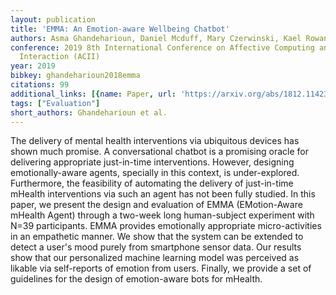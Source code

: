 ```yaml
---
layout: publication
title: 'EMMA: An Emotion-aware Wellbeing Chatbot'
authors: Asma Ghandeharioun, Daniel Mcduff, Mary Czerwinski, Kael Rowan
conference: 2019 8th International Conference on Affective Computing and Intelligent
  Interaction (ACII)
year: 2019
bibkey: ghandeharioun2018emma
citations: 99
additional_links: [{name: Paper, url: 'https://arxiv.org/abs/1812.11423'}]
tags: ["Evaluation"]
short_authors: Ghandeharioun et al.
---
```

The delivery of mental health interventions via ubiquitous devices has shown
much promise. A conversational chatbot is a promising oracle for delivering
appropriate just-in-time interventions. However, designing emotionally-aware
agents, specially in this context, is under-explored. Furthermore, the
feasibility of automating the delivery of just-in-time mHealth interventions
via such an agent has not been fully studied. In this paper, we present the
design and evaluation of EMMA (EMotion-Aware mHealth Agent) through a two-week
long human-subject experiment with N=39 participants. EMMA provides emotionally
appropriate micro-activities in an empathetic manner. We show that the system
can be extended to detect a user's mood purely from smartphone sensor data. Our
results show that our personalized machine learning model was perceived as
likable via self-reports of emotion from users. Finally, we provide a set of
guidelines for the design of emotion-aware bots for mHealth.
